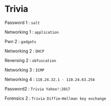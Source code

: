 # Trivia
Password 1 : `salt`

Networking 1 : `application`

Pwn 2 : `gadgets`

Networking 2 : `DHCP`

Reversing 2 : `obfuscation`

Networking 3 : `ICMP`

Networking 4 : `110.24.32.1 - 110.24.63.254`

Password2 : `Trivia Yahoo!:2017`

Forensics 2 : `Trivia Diffie–Hellman key exchange`
